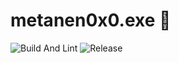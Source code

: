 # metanen0x0.exe :pill:

![Build And Lint](https://github.com/calmery-chan/metanen0x0.exe/workflows/Build%20And%20Lint/badge.svg)
![Release](https://github.com/calmery-chan/metanen0x0.exe/workflows/Release/badge.svg)
